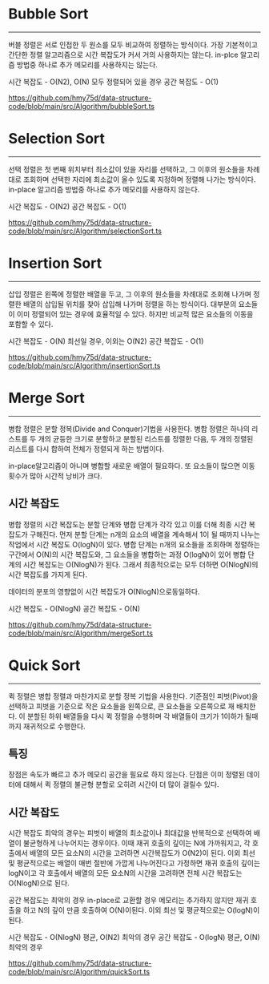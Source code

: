 # Bubble Sort
---
버블 정렬은 서로 인접한 두 원소를 모두 비교하여 정렬하는 방식이다. 가장 기본적이고 간단한 정렬 알고리즘으로 시간 복잡도가 커서 거의 사용하지는 않는다.
in-plce 알고리즘 방법중 하나로 추가 메모리를 사용하지는 않는다.

시간 복잡도 - O(N2), O(N) 모두 정렬되어 있을 경우
공간 복잡도 - O(1)

https://github.com/hmy75d/data-structure-code/blob/main/src/Algorithm/bubbleSort.ts

# Selection Sort
---
선택 정렬은 첫 번째 위치부터 최소값이 있을 자리를 선택하고, 그 이후의 원소들을 차례대로 조회하며 선택한 자리에 최소값이 올수 있도록 지정하며 정렬해 나가는 방식이다.
in-place 알고리즘 방법중 하나로 추가 메모리를 사용하지 않는다.

시간 복잡도 - O(N2)
공간 복잡도 - O(1)

https://github.com/hmy75d/data-structure-code/blob/main/src/Algorithm/selectionSort.ts

# Insertion Sort
---
삽입 정렬은 왼쪽에 정렬한 배열을 두고, 그 이후의 원소들을 차례대로 조회해 나가며 정렬한 배열의 삽입될 위치를 찾아 삽입해 나가며 정렬을 하는 방식이다.
대부분의 요소들이 이미 정렬되어 있는 경우에 효율적일 수 있다. 하지만 비교적 많은 요소들의 이동을 포함할 수 있다.

시간 복잡도 - O(N) 최선일 경우, 이외는 O(N2)
공간 복잡도 - O(1)

https://github.com/hmy75d/data-structure-code/blob/main/src/Algorithm/insertionSort.ts

# Merge Sort
---
병합 정렬은 분할 정복(Divide and Conquer)기법을 사용한다.
병합 정렬은 하나의 리스트를 두 개의 균등한 크기로 분할하고 분할된 리스트를 정렬한 다음, 두 개의 정렬된 리스트를 다시 합하여 전체가 정렬되게 하는 방법이다.

in-place알고리즘이 아니며 병합할 새로운 배열이 필요하다. 또 요소들이 많으면 이동 횟수가 많아 시간적 낭비가 크다.

## 시간 복잡도
병합 정렬의 시간 복잡도는 분할 단계와 병합 단계가 각각 있고 이를 더해 최종 시간 복잡도가 구해진다. 
먼저 분할 단계는 n개의 요소의 배열을 계속해서 1이 될 때까지 나누는 작업에서 시간 복잡도 O(logN)이 있다. 
병합 단계는 n개의 요소들을 조회하며 정렬하는 구간에서 O(N)의 시간 복잡도와, 그 요소들을 병합하는 과정 O(logN)이 있어 병합 단계의 시간 복잡도는 O(NlogN)가 된다.
그래서 최종적으로는 모두 더하면 O(NlogN)의 시간 복잡도를 가지게 된다.

데이터의 분포의 영향없이 시간 복잡도가 O(NlogN)으로동일하다.

시간 복잡도 - O(NlogN)
공간 복잡도 - O(N)

https://github.com/hmy75d/data-structure-code/blob/main/src/Algorithm/mergeSort.ts

# Quick Sort
---
퀵 정렬은 병합 정렬과 마찬가지로 분할 정복 기법을 사용한다.
기준점인 피벗(Pivot)을 선택하고 피벗을 기준으로 작은 요소들을 왼쪽으로, 큰 요소들을 오른쪽으로 재 배치한다. 이 분할된 하위 배열들을 다시 퀵 정렬을 수행하며 각 배열들이 크기가 1이하가 될때 까지 재귀적으로 수행한다.

## 특징
장점은 속도가 빠르고 추가 메모리 공간을 필요로 하지 않는다.
단점은 이미 정렬된 데이터에 대해서 퀵 정렬의 불균형 분할로 오히려 시간이 더 많이 걸릴수 있다.

## 시간 복잡도
시간 복잡도 최악의 경우는 피벗이 배열의 최소값이나 최대값을 반복적으로 선택하여 배열이 불균형하게 나누어지는 경우이다. 이때 재귀 호출의 깊이는 N에 가까워지고, 각 호출에서 배열의 모든 요소N의 시간을 고려하면 시간복잡도가 O(N2)이 된다.
이외 최선 및 평균적으로는 배열이 매번 절반에 가깝게 나누어진다고 가정하면 재귀 호출의 깊이는 logN이고 각 호출에서 배열의 모든 요소N의 시간을 고려하면 전체 시간 복잡도는 O(NlogN)으로 된다.

공간 복잡도는 최악의 경우 in-place로 교환할 경우 메모리는 추가하지 않지만 재귀 호출을 하고 N의 깊이 만큼 호출하여 O(N)이된다.
이외 최선 및 평균적으로는 O(logN)이 된다.

시간 복잡도 - O(NlogN) 평균, O(N2) 최악의 경우
공간 복잡도 - O(logN) 평균, O(N) 최악의 경우

https://github.com/hmy75d/data-structure-code/blob/main/src/Algorithm/quickSort.ts